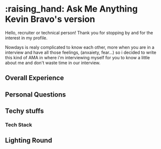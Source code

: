 <h1 align="left" id="mustafinho-title">:raising_hand: Ask Me Anything Kevin Bravo's version</h1>

Hello, recruiter or technical person! Thank you for stopping by and for the interest in my profile.

Nowdays is realy complicated to know each other, more when you are in a interview and have all those feelings, (anxaiety, fear...) so i decided to write this kind of AMA in where i'm interviewing myself for you to know a little about me and don't waste time in our interview.

## Overall Experience

## Personal Questions

## Techy stuffs

### Tech Stack

## Lighting Round


